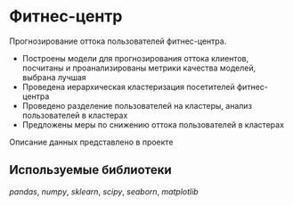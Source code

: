 # Фитнес-центр
Прогнозирование оттока пользователей фитнес-центра.
- Построены модели для прогнозирования оттока клиентов, посчитаны и проанализированы метрики качества моделей, выбрана лучшая
- Проведена иерархическая кластеризация посетителей фитнес-центра
- Проведено разделение пользователей на кластеры, анализ пользователей в кластерах
- Предложены меры по снижению оттока пользователей в кластерах

Описание данных представлено в проекте
## Используемые библиотеки
*pandas*, *numpy*, *sklearn*, *scipy*, *seaborn*, *matplotlib*
